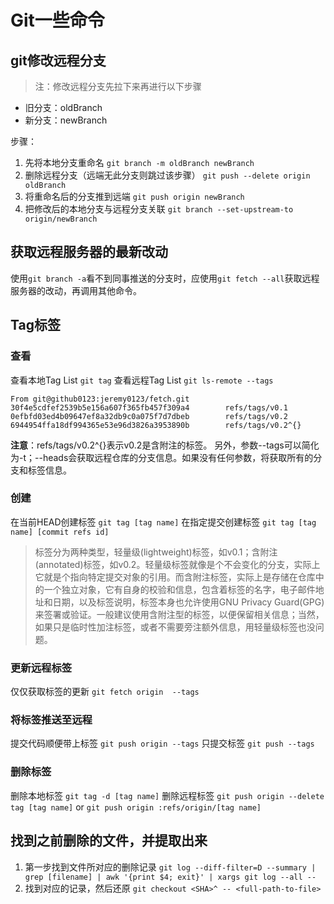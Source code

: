# Git一些命令

## git修改远程分支
> 注：修改远程分支先拉下来再进行以下步骤
- 旧分支：oldBranch
- 新分支：newBranch

步骤：
1. 先将本地分支重命名
    `git branch -m oldBranch newBranch`
2. 删除远程分支（远端无此分支则跳过该步骤）
   `git push --delete origin oldBranch`
3. 将重命名后的分支推到远端
   `git push origin newBranch`
4. 把修改后的本地分支与远程分支关联
   `git branch --set-upstream-to origin/newBranch`

## 获取远程服务器的最新改动
使用`git branch -a`看不到同事推送的分支时，应使用`git fetch --all`获取远程服务器的改动，再调用其他命令。
## Tag标签
### 查看
查看本地Tag List
`git tag`
查看远程Tag List
`git ls-remote --tags`
```shell
From git@github0123:jeremy0123/fetch.git
30f4e5cdfef2539b5e156a607f365fb457f309a4        refs/tags/v0.1
0efbfd03ed4b09647ef8a32db9c0a075f7d7dbeb        refs/tags/v0.2
6944954ffa18df994365e53e96d3826a3953890b        refs/tags/v0.2^{}
```
**注意**：refs/tags/v0.2^{}表示v0.2是含附注的标签。
另外，参数--tags可以简化为-t；--heads会获取远程仓库的分支信息。如果没有任何参数，将获取所有的分支和标签信息。
### 创建
在当前HEAD创建标签
`git tag [tag name]`
在指定提交创建标签
`git tag [tag name] [commit refs id]`

> 标签分为两种类型，轻量级(lightweight)标签，如v0.1；含附注(annotated)标签，如v0.2。轻量级标签就像是个不会变化的分支，实际上它就是个指向特定提交对象的引用。而含附注标签，实际上是存储在仓库中的一个独立对象，它有自身的校验和信息，包含着标签的名字，电子邮件地址和日期，以及标签说明，标签本身也允许使用GNU Privacy Guard(GPG)来签署或验证。一般建议使用含附注型的标签，以便保留相关信息；当然，如果只是临时性加注标签，或者不需要旁注额外信息，用轻量级标签也没问题。

### 更新远程标签
仅仅获取标签的更新
`git fetch origin  --tags`

### 将标签推送至远程
提交代码顺便带上标签
`git push origin --tags`
只提交标签
`git push --tags`

### 删除标签
删除本地标签
`git tag -d [tag name]`
删除远程标签
`git push origin --delete tag [tag name]` or
`git push origin :refs/origin/[tag name]`


## 找到之前删除的文件，并提取出来
1. 第一步找到文件所对应的删除记录
`git log --diff-filter=D --summary | grep [filename] | awk '{print $4; exit}' | xargs git log --all --`
2. 找到对应的记录，然后还原
`git checkout <SHA>^ -- <full-path-to-file>`
